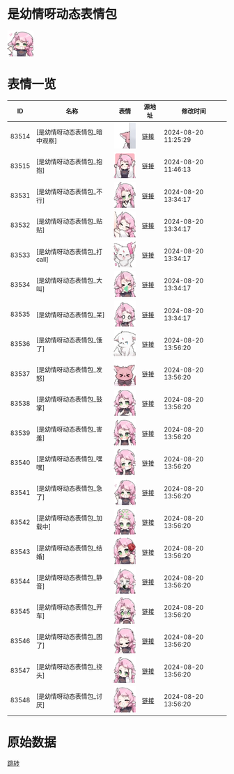 # 是幼情呀动态表情包

<img src="./cover.png" height="60" alt="cover" />

# 表情一览

|ID|名称|表情|源地址|修改时间|
|----|----|----|----|----|
|83514|[是幼情呀动态表情包_暗中观察]|<img src="./pic/083514_%5B是幼情呀动态表情包_暗中观察%5D.gif" height="60" alt="暗中观察"/>|[链接](https://i0.hdslb.com/bfs/emote/4ffa039fbc3aa10b3885f825f8f31a7fc6cf6e8c.gif)|2024-08-20 11:25:29|
|83515|[是幼情呀动态表情包_抱抱]|<img src="./pic/083515_%5B是幼情呀动态表情包_抱抱%5D.gif" height="60" alt="抱抱"/>|[链接](https://i0.hdslb.com/bfs/emote/1c304eea5cb0e929be147c25632101dc64b2a9a0.gif)|2024-08-20 11:46:13|
|83531|[是幼情呀动态表情包_不行]|<img src="./pic/083531_%5B是幼情呀动态表情包_不行%5D.gif" height="60" alt="不行"/>|[链接](https://i0.hdslb.com/bfs/emote/2aa418850d352bb969f67996fff4ee4a11db5db1.gif)|2024-08-20 13:34:17|
|83532|[是幼情呀动态表情包_贴贴]|<img src="./pic/083532_%5B是幼情呀动态表情包_贴贴%5D.gif" height="60" alt="贴贴"/>|[链接](https://i0.hdslb.com/bfs/emote/f0bede0640f51002fb206e23c84e8d74c64c7c3a.gif)|2024-08-20 13:34:17|
|83533|[是幼情呀动态表情包_打call]|<img src="./pic/083533_%5B是幼情呀动态表情包_打call%5D.gif" height="60" alt="打call"/>|[链接](https://i0.hdslb.com/bfs/emote/125225136bbe8ba10809135605a372db25021781.gif)|2024-08-20 13:34:17|
|83534|[是幼情呀动态表情包_大叫]|<img src="./pic/083534_%5B是幼情呀动态表情包_大叫%5D.gif" height="60" alt="大叫"/>|[链接](https://i0.hdslb.com/bfs/emote/1d2a776c8d241e76c287a0c8ebdd526cd4e28033.gif)|2024-08-20 13:34:17|
|83535|[是幼情呀动态表情包_呆]|<img src="./pic/083535_%5B是幼情呀动态表情包_呆%5D.gif" height="60" alt="呆"/>|[链接](https://i0.hdslb.com/bfs/emote/ab3cfa4af2bc7ada092c5326734c246f46bbfeda.gif)|2024-08-20 13:34:17|
|83536|[是幼情呀动态表情包_饿了]|<img src="./pic/083536_%5B是幼情呀动态表情包_饿了%5D.gif" height="60" alt="饿了"/>|[链接](https://i0.hdslb.com/bfs/emote/10472b0a3cb94ce6392f0907953d0aebdedd2686.gif)|2024-08-20 13:56:20|
|83537|[是幼情呀动态表情包_发怒]|<img src="./pic/083537_%5B是幼情呀动态表情包_发怒%5D.gif" height="60" alt="发怒"/>|[链接](https://i0.hdslb.com/bfs/emote/f837a31f81306661b2fcbb003d1490c9ca01a4cb.gif)|2024-08-20 13:56:20|
|83538|[是幼情呀动态表情包_鼓掌]|<img src="./pic/083538_%5B是幼情呀动态表情包_鼓掌%5D.gif" height="60" alt="鼓掌"/>|[链接](https://i0.hdslb.com/bfs/emote/321e19994582267b4b42c1cca345d9164794bdc4.gif)|2024-08-20 13:56:20|
|83539|[是幼情呀动态表情包_害羞]|<img src="./pic/083539_%5B是幼情呀动态表情包_害羞%5D.gif" height="60" alt="害羞"/>|[链接](https://i0.hdslb.com/bfs/emote/076a3a5b9ed73d3215ef9e0b7dfb6c75ea8787e8.gif)|2024-08-20 13:56:20|
|83540|[是幼情呀动态表情包_嘿嘿]|<img src="./pic/083540_%5B是幼情呀动态表情包_嘿嘿%5D.gif" height="60" alt="嘿嘿"/>|[链接](https://i0.hdslb.com/bfs/emote/b0412bda16b94e26428b704e55c517185be8423c.gif)|2024-08-20 13:56:20|
|83541|[是幼情呀动态表情包_急了]|<img src="./pic/083541_%5B是幼情呀动态表情包_急了%5D.gif" height="60" alt="急了"/>|[链接](https://i0.hdslb.com/bfs/emote/2d141c8819b6a1d3bc7b8bc7f4c98e8a71bae4ed.gif)|2024-08-20 13:56:20|
|83542|[是幼情呀动态表情包_加载中]|<img src="./pic/083542_%5B是幼情呀动态表情包_加载中%5D.gif" height="60" alt="加载中"/>|[链接](https://i0.hdslb.com/bfs/emote/909a9be8cbbeeec90a80ea6cff26d9387148e8fa.gif)|2024-08-20 13:56:20|
|83543|[是幼情呀动态表情包_结婚]|<img src="./pic/083543_%5B是幼情呀动态表情包_结婚%5D.gif" height="60" alt="结婚"/>|[链接](https://i0.hdslb.com/bfs/emote/b7b6c482c1e617864befcfb32875ad410f72d856.gif)|2024-08-20 13:56:20|
|83544|[是幼情呀动态表情包_静音]|<img src="./pic/083544_%5B是幼情呀动态表情包_静音%5D.gif" height="60" alt="静音"/>|[链接](https://i0.hdslb.com/bfs/emote/6733380ed29308862dcfd230d4f750115089fa12.gif)|2024-08-20 13:56:20|
|83545|[是幼情呀动态表情包_开车]|<img src="./pic/083545_%5B是幼情呀动态表情包_开车%5D.gif" height="60" alt="开车"/>|[链接](https://i0.hdslb.com/bfs/emote/bc7b4eca0e7959290711f1236483ad3955861312.gif)|2024-08-20 13:56:20|
|83546|[是幼情呀动态表情包_困了]|<img src="./pic/083546_%5B是幼情呀动态表情包_困了%5D.gif" height="60" alt="困了"/>|[链接](https://i0.hdslb.com/bfs/emote/e92d4e485031417bf235bfccaeb0dd3f02a1b94a.gif)|2024-08-20 13:56:20|
|83547|[是幼情呀动态表情包_挠头]|<img src="./pic/083547_%5B是幼情呀动态表情包_挠头%5D.gif" height="60" alt="挠头"/>|[链接](https://i0.hdslb.com/bfs/emote/8e364f270a64f11dbe39ee127f896cc1418e6c8f.gif)|2024-08-20 13:56:20|
|83548|[是幼情呀动态表情包_讨厌]|<img src="./pic/083548_%5B是幼情呀动态表情包_讨厌%5D.gif" height="60" alt="讨厌"/>|[链接](https://i0.hdslb.com/bfs/emote/ffad5ef6a1c812cf50b5a337110c388df05597ec.gif)|2024-08-20 13:56:20|

# 原始数据

[跳转](./raw.json)

